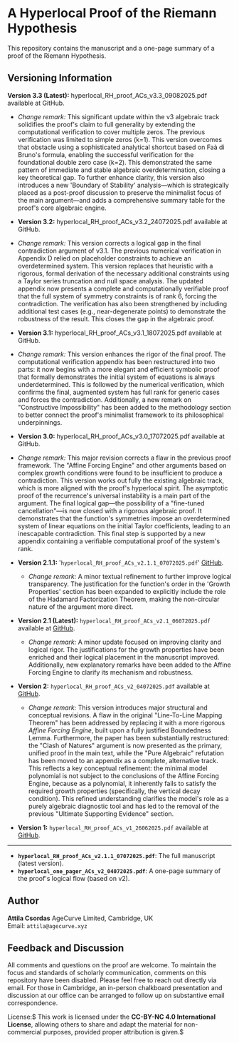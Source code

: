 # A Hyperlocal Proof of the Riemann Hypothesis

This repository contains the manuscript and a one-page summary of a proof of the Riemann Hypothesis.

## Versioning Information

**Version 3.3 (Latest):** hyperlocal_RH_proof_ACs_v3.3_09082025.pdf available at GitHub.

* *Change remark:* This significant update within the v3 algebraic track solidifies the proof's claim to full generality by extending the computational verification to cover multiple zeros. The previous verification was limited to simple zeros (k=1). This version overcomes that obstacle using a sophisticated analytical shortcut based on Faà di Bruno's formula, enabling the successful verification for the foundational double zero case (k=2). This demonstrated the same pattern of immediate and stable algebraic overdetermination, closing a key theoretical gap. To further enhance clarity, this version also introduces a new 'Boundary of Stability' analysis—which is strategically placed as a post-proof discussion to preserve the minimalist focus of the main argument—and adds a comprehensive summary table for the proof's core algebraic engine.

* **Version 3.2:** hyperlocal_RH_proof_ACs_v3.2_24072025.pdf available at GitHub.

* *Change remark:* This version corrects a logical gap in the final contradiction argument of v3.1. The previous numerical verification in Appendix D relied on placeholder constraints to achieve an overdetermined system. This version replaces that heuristic with a rigorous, formal derivation of the necessary additional constraints using a Taylor series truncation and null space analysis. The updated appendix now presents a complete and computationally verifiable proof that the full system of symmetry constraints is of rank 6, forcing the contradiction. The verification has also been strengthened by including additional test cases (e.g., near-degenerate points) to demonstrate the robustness of the result. This closes the gap in the algebraic proof.

* **Version 3.1:** hyperlocal_RH_proof_ACs_v3.1_18072025.pdf available at GitHub.

* *Change remark:* This version enhances the rigor of the final proof. The computational verification appendix has been restructured into two parts: it now begins with a more elegant and efficient symbolic proof that formally demonstrates the initial system of equations is always underdetermined. This is followed by the numerical verification, which confirms the final, augmented system has full rank for generic cases and forces the contradiction. Additionally, a new remark on "Constructive Impossibility" has been added to the methodology section to better connect the proof's minimalist framework to its philosophical underpinnings.

* **Version 3.0:** hyperlocal_RH_proof_ACs_v3.0_17072025.pdf available at GitHub.

* *Change remark:* This major revision corrects a flaw in the previous proof framework. The "Affine Forcing Engine" and other arguments based on complex growth conditions were found to be insufficient to produce a contradiction. This version works out fully the existing algebraic track, which is more aligned with the proof's hyperlocal spirit. The asymptotic proof of the recurrence's universal instability is a main part of the argument. The final logical gap—the possibility of a "fine-tuned cancellation"—is now closed with a rigorous algebraic proof. It demonstrates that the function's symmetries impose an overdetermined system of linear equations on the initial Taylor coefficients, leading to an inescapable contradiction. This final step is supported by a new appendix containing a verifiable computational proof of the system's rank.

* **Version 2.1.1:** '`hyperlocal_RH_proof_ACs_v2.1.1_07072025.pdf`' [GitHub](https://github.com/attila-ac/hyperlocal).
    * *Change remark:* A minor textual refinement to further improve logical transparency. The justification for the function's order in the 'Growth Properties' section has been expanded to explicitly include the role of the Hadamard Factorization Theorem, making the non-circular nature of the argument more direct.

* **Version 2.1 (Latest):** `hyperlocal_RH_proof_ACs_v2.1_06072025.pdf` available at [GitHub](https://github.com/attila-ac/hyperlocal).
    * *Change remark:* A minor update focused on improving clarity and logical rigor. The justifications for the growth properties have been enriched and their logical placement in the manuscript improved. Additionally, new explanatory remarks have been added to the Affine Forcing Engine to clarify its mechanism and robustness.

* **Version 2:** `hyperlocal_RH_proof_ACs_v2_04072025.pdf` available at [GitHub](https://github.com/attila-ac/hyperlocal).
    * *Change remark:* This version introduces major structural and conceptual revisions. A flaw in the original "Line-To-Line Mapping Theorem" has been addressed by replacing it with a more rigorous *Affine Forcing Engine*, built upon a fully justified Boundedness Lemma. Furthermore, the paper has been substantially restructured: the "Clash of Natures" argument is now presented as the primary, unified proof in the main text, while the "Pure Algebraic" refutation has been moved to an appendix as a complete, alternative track. This reflects a key conceptual refinement: the minimal model polynomial is not subject to the conclusions of the Affine Forcing Engine, because as a polynomial, it inherently fails to satisfy the required growth properties (specifically, the vertical decay condition). This refined understanding clarifies the model's role as a purely algebraic diagnostic tool and has led to the removal of the previous "Ultimate Supporting Evidence" section.

* **Version 1:** `hyperlocal_RH_proof_ACs_v1_26062025.pdf` available at [GitHub](https://github.com/attila-ac/hyperlocal).

---

* **`hyperlocal_RH_proof_ACs_v2.1.1_07072025.pdf`**: The full manuscript (latest version).
* **`hyperlocal_one_pager_ACs_v2_04072025.pdf`**: A one-page summary of the proof's logical flow (based on v2).

## Author

**Attila Csordas** AgeCurve Limited, Cambridge, UK  
Email: `attila@agecurve.xyz`

## Feedback and Discussion

All comments and questions on the proof are welcome. To maintain the focus and standards of scholarly communication, comments on this repository have been disabled. Please feel free to reach out directly via email. For those in Cambridge, an in-person chalkboard presentation and discussion at our office can be arranged to follow up on substantive email correspondence.

License:$
This work is licensed under the **CC-BY-NC 4.0 International License**, allowing others to share and adapt the material for non-commercial purposes, provided proper attribution is given.$
